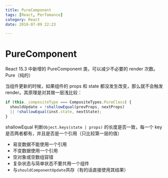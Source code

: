 ```yaml
---
title: PureComponent
tags: [React, Perfomance]
category: React
date: 2018-07-09 22:23

---
```


# PureComponent

React 15.3 中新增的 PureComponent 类，可以减少不必要的 render 次数。
Pure（纯的）

当组件更新的时候，如果组件的 props 和 state 都没发生改变，那么就不会触发 render。其原理是对其做一层浅比较：

``` jsx
if (this._compositeType === CompositeTypes.PureClass) {
  shouldUpdate = !shallowEqual(prevProps, nextProps)
  || !shallowEqual(inst.state, nextState);
}
```

shallowEqual 判断`Object.keys(state | props)` 的长度是否一致，每一个 key 是否两者都有，并且是否是一个引用（只比较第一层的值）

- 易变数据不能使用一个引用
- 不变数据使用一个引用
- 空对象或空数组容错
- 复杂状态与简单状态不要共用一个组件
- 与`shouldComponentUpdate`共存（有的话直接使用其结果）

